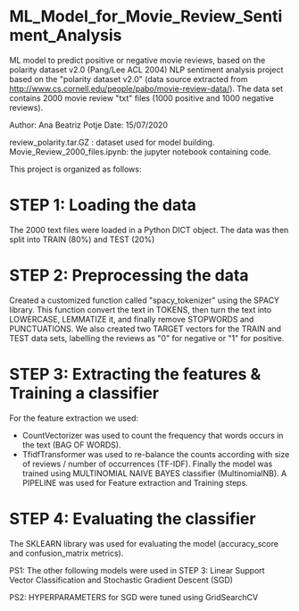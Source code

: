 # ML_Model_for_Movie_Review_Sentiment_Analysis
ML model to predict positive or negative movie reviews, based on the polarity dataset v2.0 (Pang/Lee ACL 2004)
NLP sentiment analysis project based on the "polarity dataset v2.0" (data source extracted from http://www.cs.cornell.edu/people/pabo/movie-review-data/).
The data set contains 2000 movie review "txt" files (1000 positive and 1000 negative reviews).

Author: Ana Beatriz Potje
Date: 15/07/2020

review_polarity.tar.GZ : dataset used for model building.
Movie_Review_2000_files.ipynb: the jupyter notebook containing code.

This project is organized as follows:

# STEP 1: Loading the data
The 2000 text files were loaded in a Python DICT object. 
The data was then split into TRAIN (80%) and TEST (20%)

# STEP 2: Preprocessing the data
Created a customized function called "spacy_tokenizer" using the SPACY library. This function convert the text in TOKENS, then turn the text into LOWERCASE, LEMMATIZE it, and finally remove STOPWORDS and PUNCTUATIONS. We also created two TARGET vectors for the TRAIN and TEST data sets, labelling the reviews as "0" for negative or "1" for positive.

# STEP 3: Extracting the features & Training a classifier
For the feature extraction we used:
   - CountVectorizer was used to count the frequency that words occurs in the text (BAG OF WORDS).
   - TfidfTransformer was used to re-balance the counts according with size of reviews / number of occurrences (TF-IDF).
Finally the model was trained using MULTINOMIAL NAIVE BAYES classifier (MultinomialNB).
A PIPELINE was used for Feature extraction and Training steps.

# STEP 4: Evaluating the classifier
The SKLEARN library was used for evaluating the model (accuracy_score and confusion_matrix metrics).

PS1: The other following models were used in STEP 3:
     Linear Support Vector Classification and 
     Stochastic Gradient Descent (SGD)

PS2: HYPERPARAMETERS for SGD were tuned using GridSearchCV

